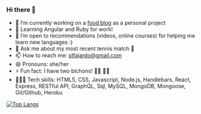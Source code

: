 ### Hi there 👋

- 🔭 I’m currently working on a [food blog](https://www.filamfoodie.com) as a personal project 
- 🌱 Learning Angular and Ruby for work!
- 🤔 I’m open to recommendations (videos, online courses) for helping me learn new languages :) 
- 💬 Ask me about my most recent tennis match 🎾
- 📫 How to reach me: stfajardo@gmail.com 
- 😄 Pronouns: she/her
- ⚡ Fun fact: I have two bichons! 🐻‍❄️ 🐻‍❄️  
- 👩🏻‍💻 Tech skills: HTML5, CSS, Javascript, Node.js, Handlebars, React, Express, RESTful
API, GraphQL, Sql, MySQL, MongoDB, Mongoose, Git/Github, Heroku 

[![Top Langs](https://github-readme-stats.vercel.app/api/top-langs/?username=stephtf)](https://github.com/stephtf/github-readme-stats)
